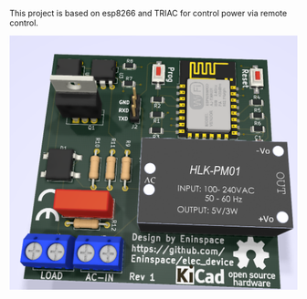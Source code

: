 This project is based on esp8266 and TRIAC for control power via remote control.

![](https://github.com/Eninspace/elec_device/blob/master/board1.png)
